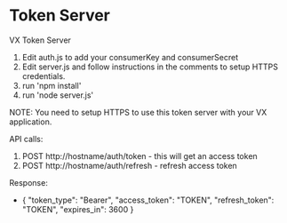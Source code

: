 # Token Server
VX Token Server

1. Edit auth.js to add your consumerKey and consumerSecret
2. Edit server.js and follow instructions in the comments to setup HTTPS credentials.
2. run 'npm install'
3. run 'node server.js'

NOTE: You need to setup HTTPS to use this token server with your VX application.

API calls:
1) POST http://hostname/auth/token - this will get an access token
2) POST http://hostname/auth/refresh - refresh access token 

Response:

- {
    "token_type": "Bearer",
    "access_token": "TOKEN",
    "refresh_token": "TOKEN",
    "expires_in": 3600
}

